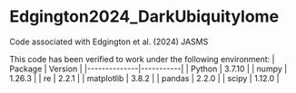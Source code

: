 # Edgington2024_DarkUbiquitylome
Code associated with Edgington et al. (2024) JASMS



This code has been verified to work under the following environment:
| Package      | Version   |
|--------------|-----------|
| Python       |  3.7.10   |
| numpy        |  1.26.3   |
| re           |  2.2.1    |
| matplotlib   |  3.8.2    |
| pandas       |  2.2.0    |
| scipy        |  1.12.0   |
